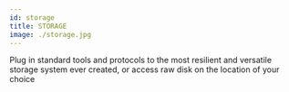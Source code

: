 ```yaml
---
id: storage
title: STORAGE
image: ./storage.jpg
---
```

Plug in standard tools and protocols to the most resilient and versatile storage system ever created, or access raw disk on the location of your choice
